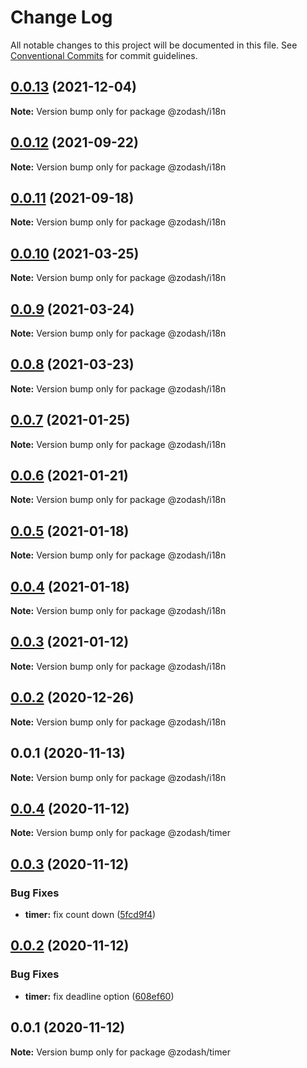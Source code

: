 # Change Log

All notable changes to this project will be documented in this file.
See [Conventional Commits](https://conventionalcommits.org) for commit guidelines.

## [0.0.13](https://github.com/zcorky/zodash/compare/@zodash/i18n@0.0.12...@zodash/i18n@0.0.13) (2021-12-04)

**Note:** Version bump only for package @zodash/i18n





## [0.0.12](https://github.com/zcorky/zodash/compare/@zodash/i18n@0.0.11...@zodash/i18n@0.0.12) (2021-09-22)

**Note:** Version bump only for package @zodash/i18n





## [0.0.11](https://github.com/zcorky/zodash/compare/@zodash/i18n@0.0.10...@zodash/i18n@0.0.11) (2021-09-18)

**Note:** Version bump only for package @zodash/i18n





## [0.0.10](https://github.com/zcorky/zodash/compare/@zodash/i18n@0.0.9...@zodash/i18n@0.0.10) (2021-03-25)

**Note:** Version bump only for package @zodash/i18n





## [0.0.9](https://github.com/zcorky/zodash/compare/@zodash/i18n@0.0.8...@zodash/i18n@0.0.9) (2021-03-24)

**Note:** Version bump only for package @zodash/i18n





## [0.0.8](https://github.com/zcorky/zodash/compare/@zodash/i18n@0.0.7...@zodash/i18n@0.0.8) (2021-03-23)

**Note:** Version bump only for package @zodash/i18n





## [0.0.7](https://github.com/zcorky/zodash/compare/@zodash/i18n@0.0.6...@zodash/i18n@0.0.7) (2021-01-25)

**Note:** Version bump only for package @zodash/i18n





## [0.0.6](https://github.com/zcorky/zodash/compare/@zodash/i18n@0.0.5...@zodash/i18n@0.0.6) (2021-01-21)

**Note:** Version bump only for package @zodash/i18n





## [0.0.5](https://github.com/zcorky/zodash/compare/@zodash/i18n@0.0.4...@zodash/i18n@0.0.5) (2021-01-18)

**Note:** Version bump only for package @zodash/i18n





## [0.0.4](https://github.com/zcorky/zodash/compare/@zodash/i18n@0.0.3...@zodash/i18n@0.0.4) (2021-01-18)

**Note:** Version bump only for package @zodash/i18n





## [0.0.3](https://github.com/zcorky/zodash/compare/@zodash/i18n@0.0.2...@zodash/i18n@0.0.3) (2021-01-12)

**Note:** Version bump only for package @zodash/i18n





## [0.0.2](https://github.com/zcorky/zodash/compare/@zodash/i18n@0.0.1...@zodash/i18n@0.0.2) (2020-12-26)

**Note:** Version bump only for package @zodash/i18n





## 0.0.1 (2020-11-13)

**Note:** Version bump only for package @zodash/i18n





## [0.0.4](https://github.com/zcorky/zodash/compare/@zodash/timer@0.0.3...@zodash/timer@0.0.4) (2020-11-12)

**Note:** Version bump only for package @zodash/timer





## [0.0.3](https://github.com/zcorky/zodash/compare/@zodash/timer@0.0.2...@zodash/timer@0.0.3) (2020-11-12)


### Bug Fixes

* **timer:** fix count down ([5fcd9f4](https://github.com/zcorky/zodash/commit/5fcd9f4f73c41c9524a2aa41f5d2be573e2f91f6))





## [0.0.2](https://github.com/zcorky/zodash/compare/@zodash/timer@0.0.1...@zodash/timer@0.0.2) (2020-11-12)


### Bug Fixes

* **timer:** fix deadline option ([608ef60](https://github.com/zcorky/zodash/commit/608ef60d84bdcba4441dbec2d52e8913016d843d))





## 0.0.1 (2020-11-12)

**Note:** Version bump only for package @zodash/timer
